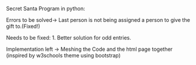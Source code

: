 Secret Santa Program in python:


Errors to be solved-> Last person is not being assigned a person to give the gift to.(Fixed!)

Needs to be fixed:
	1. Better solution for odd entries.

Implementation left -> Meshing the Code and the html page together (inspired by w3schools theme using bootstrap)
